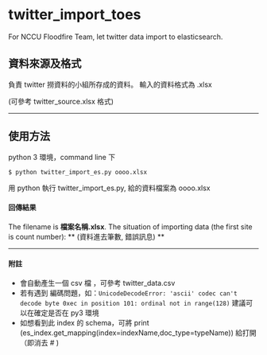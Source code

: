 # twitter_import_toes
For NCCU Floodfire Team, let twitter data import to elasticsearch.

## 資料來源及格式
負責 twitter 撈資料的小組所存成的資料。 
輸入的資料格式為 .xlsx

(可參考 twitter_source.xlsx 格式)

---
## 使用方法
python 3 環境，command line 下
```
$ python twitter_import_es.py oooo.xlsx
```
用 python 執行 twitter_import_es.py, 給的資料檔案為 oooo.xlsx 

#### 回傳結果
The filename is **檔案名稱.xlsx**.
The situation of importing data (the first site is count number): ** (資料進去筆數, 錯誤訊息) **


---

#### 附註
* 會自動產生一個 csv 檔 ，可參考 twitter_data.csv
* 若有遇到 編碼問題，如：`UnicodeDecodeError: 'ascii' codec can't decode byte 0xec in position 101: ordinal not in range(128)`
建議可以在確定是否在 py3 環境
* 如想看到此 index 的 schema，可將 print (es_index.get_mapping(index=indexName,doc_type=typeName)) 給打開（即消去 # )
